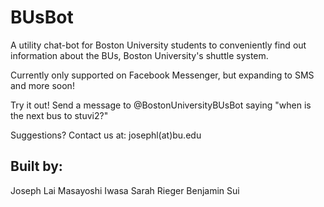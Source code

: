 # BUsBot

A utility chat-bot for Boston University students to conveniently find out information about the BUs, Boston University's shuttle system.

Currently only supported on Facebook Messenger, but expanding to SMS and more soon!

Try it out! Send a message to @BostonUniversityBUsBot saying "when is the next bus to stuvi2?"

Suggestions? Contact us at: josephl(at)bu.edu

## Built by:
Joseph Lai
Masayoshi Iwasa
Sarah Rieger
Benjamin Sui
